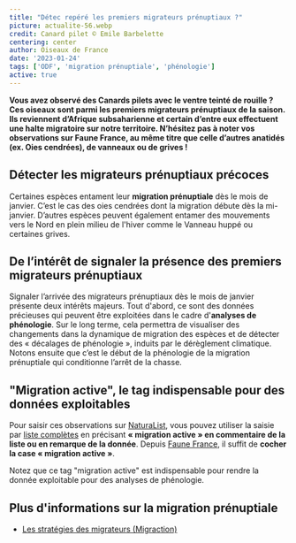 ```yaml
---
title: "Détec repéré les premiers migrateurs prénuptiaux ?"
picture: actualite-56.webp
credit: Canard pilet © Emile Barbelette
centering: center
author: Oiseaux de France
date: '2023-01-24'
tags: ['ODF', 'migration prénuptiale', 'phénologie']
active: true
---
```


**Vous avez observé des Canards pilets avec le ventre teinté de rouille ? Ces oiseaux sont parmi les premiers migrateurs prénuptiaux de la saison. Ils reviennent d’Afrique subsaharienne et certain d’entre eux effectuent une halte migratoire sur notre territoire. N’hésitez pas à noter vos observations sur Faune France, au même titre que celle d’autres anatidés (ex. Oies cendrées), de vanneaux ou de grives !**

## Détecter les migrateurs prénuptiaux précoces 

Certaines espèces entament leur **migration prénuptiale** dès le mois de janvier. C’est le cas des oies cendrées dont la migration débute dès la mi-janvier. D’autres espèces peuvent également entamer des mouvements vers le Nord en plein milieu de l'hiver comme le Vanneau huppé ou certaines grives. 

## De l’intérêt de signaler la présence des premiers migrateurs prénuptiaux 

Signaler l’arrivée des migrateurs prénuptiaux dès le mois de janvier présente deux intérêts majeurs. Tout d'abord, ce sont des données précieuses qui peuvent être exploitées dans le cadre d'**analyses de phénologie**. Sur le long terme, cela permettra de visualiser des changements dans la dynamique de migration des espèces et de détecter des « décalages de phénologie », induits par le dérèglement climatique.
Notons ensuite que c’est le début de la phénologie de la migration prénuptiale qui conditionne l’arrêt de la chasse. 

## "Migration active", le tag indispensable pour des données exploitables

Pour saisir ces observations sur [NaturaList](https://www.faune-france.org/index.php?m_id=20047), vous pouvez utiliser la saisie par [liste complètes]( https://oiseauxdefrance.org/get-involved/complete-lists#get-involved) en précisant **« migration active » en commentaire de la liste ou en remarque de la donnée**. Depuis [Faune France]( https://www.faune-france.org/), il suffit de **cocher la case « migration active »**. 

Notez que ce tag "migration active" est indispensable pour rendre la donnée exploitable pour des analyses de phénologie. 

## Plus d'informations sur la migration prénuptiale
- [Les stratégies des migrateurs (Migraction)](https://www.migraction.net/index.php?m_id=22006&item=6) 